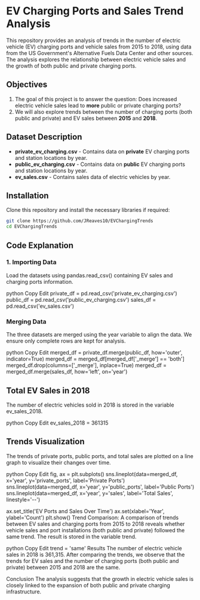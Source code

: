 # EV Charging Ports and Sales Trend Analysis

This repository provides an analysis of trends in the number of electric vehicle (EV) charging ports and vehicle sales from 2015 to 2018, using data from the US Government's Alternative Fuels Data Center and other sources. The analysis explores the relationship between electric vehicle sales and the growth of both public and private charging ports.

## Objectives
1. The goal of this project is to answer the question: Does increased electric vehicle sales lead to **more** public or private charging ports?
2. We will also explore trends between the number of charging ports (both public and private) and EV sales between **2015** and **2018**.

## Dataset Description
- **private_ev_charging.csv** - Contains data on **private** EV charging ports and station locations by year.
- **public_ev_charging.csv** - Contains data on **public** EV charging ports and station locations by year.
- **ev_sales.csv** - Contains sales data of electric vehicles by year.

## Installation
Clone this repository and install the necessary libraries if required:
```bash
git clone https://github.com/JReaves10/EVChargingTrends
cd EVChargingTrends
```

## Code Explanation
### 1. Importing Data
Load the datasets using pandas.read_csv() containing EV sales and charging ports information.

python
Copy
Edit
private_df = pd.read_csv('private_ev_charging.csv')
public_df = pd.read_csv('public_ev_charging.csv')
sales_df = pd.read_csv('ev_sales.csv')

### Merging Data
The three datasets are merged using the year variable to align the data. We ensure only complete rows are kept for analysis.

python
Copy
Edit
merged_df = private_df.merge(public_df, how='outer', indicator=True)
merged_df = merged_df[merged_df['_merge'] == 'both']
merged_df.drop(columns=['_merge'], inplace=True)
merged_df = merged_df.merge(sales_df, how='left', on='year')

## Total EV Sales in 2018
The number of electric vehicles sold in 2018 is stored in the variable ev_sales_2018.

python
Copy
Edit
ev_sales_2018 = 361315

## Trends Visualization
The trends of private ports, public ports, and total sales are plotted on a line graph to visualize their changes over time.

python
Copy
Edit
fig, ax = plt.subplots()
sns.lineplot(data=merged_df, x='year', y='private_ports', label='Private Ports')
sns.lineplot(data=merged_df, x='year', y='public_ports', label='Public Ports')
sns.lineplot(data=merged_df, x='year', y='sales', label='Total Sales', linestyle='--')

ax.set_title('EV Ports and Sales Over Time')
ax.set(xlabel='Year', ylabel='Count')
plt.show()
Trend Comparison: A comparison of trends between EV sales and charging ports from 2015 to 2018 reveals whether vehicle sales and port installations (both public and private) followed the same trend. The result is stored in the variable trend.

python
Copy
Edit
trend = 'same'
Results
The number of electric vehicle sales in 2018 is 361,315. After comparing the trends, we observe that the trends for EV sales and the number of charging ports (both public and private) between 2015 and 2018 are the same.

Conclusion
The analysis suggests that the growth in electric vehicle sales is closely linked to the expansion of both public and private charging infrastructure.
